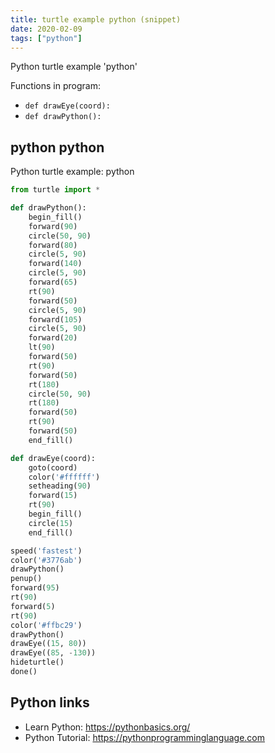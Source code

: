 ```yaml
---
title: turtle example python (snippet)
date: 2020-02-09
tags: ["python"]
---
```

Python turtle example 'python'

Functions in program: 
* `def drawEye(coord):`
* `def drawPython():`

## python python

Python turtle example: python

```python
from turtle import *

def drawPython():
    begin_fill()
    forward(90)
    circle(50, 90)
    forward(80)
    circle(5, 90)
    forward(140)
    circle(5, 90)
    forward(65)
    rt(90)
    forward(50)
    circle(5, 90)
    forward(105)
    circle(5, 90)
    forward(20)
    lt(90)
    forward(50)
    rt(90)
    forward(50)
    rt(180)
    circle(50, 90)
    rt(180)
    forward(50)
    rt(90)
    forward(50)
    end_fill()

def drawEye(coord):
    goto(coord)
    color('#ffffff')
    setheading(90)
    forward(15)
    rt(90)
    begin_fill()
    circle(15)
    end_fill()

speed('fastest')
color('#3776ab')
drawPython()
penup()
forward(95)
rt(90)
forward(5)
rt(90)
color('#ffbc29')
drawPython()
drawEye((15, 80))
drawEye((85, -130))
hideturtle()
done()

```

## Python links

- Learn Python: https://pythonbasics.org/
- Python Tutorial: https://pythonprogramminglanguage.com
